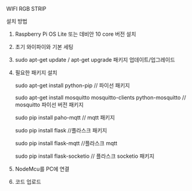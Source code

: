 WIFI RGB STRIP 

설치 방법

1. Raspberry Pi OS Lite 또는 데비안 10 core 버전 설치
2. 초기 와이파이와 기본 세팅
3. sudo apt-get update / apt-get upgrade 패키지 업데이트/업그레이드
4. 필요한 패키지 설치

   sudo apt-get install python-pip // 파이선 패키지

   sudo apt-get install mosquitto mosquitto-clients python-mosquitto // mosquitto 파이선 버전 패키지

    sudo pip install paho-mqtt // mqtt 패키지

   sudo pip install flask //플라스크 패키지

   sudo pip install flask-mqtt  //플라스크 mqtt

   sudo pip install flask-socketio // 플라스크 socketio 패키지

6. NodeMcu를 PC에 연결
7. 코드 업로드
